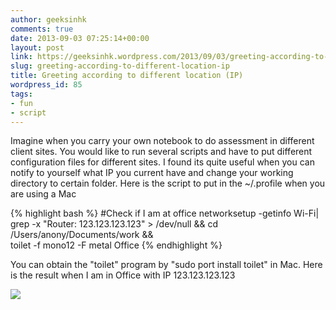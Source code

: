 ```yaml
---
author: geeksinhk
comments: true
date: 2013-09-03 07:25:14+00:00
layout: post
link: https://geeksinhk.wordpress.com/2013/09/03/greeting-according-to-different-location-ip/
slug: greeting-according-to-different-location-ip
title: Greeting according to different location (IP)
wordpress_id: 85
tags:
- fun
- script
---
```


Imagine when you carry your own notebook to do assessment in different client sites. You would like to run several scripts and have to put different configuration files for different sites. I found its quite useful when you can notify to yourself what IP you current have and change your working directory to certain folder. Here is the script to put in the ~/.profile when you are using a Mac


{% highlight bash %}
#Check if I am at office
networksetup -getinfo Wi-Fi| grep -x "Router: 123.123.123.123" > /dev/null && cd /Users/anony/Documents/work && \
toilet -f mono12 -F metal Office
{% endhighlight %}

You can obtain the "toilet" program by "sudo port install toilet" in Mac.
Here is the result when I am in Office with IP 123.123.123.123
<!--more-->

[![](http://geeksinhk.files.wordpress.com/2013/09/7cf11-screenshot2011-12-13at4-55-39pm.png?w=300)](http://4.bp.blogspot.com/-XsEL7Kcod6Y/TucU5yAOVOI/AAAAAAAAPjQ/DGeg9XPF4t8/s1600/Screen+Shot+2011-12-13+at+4.55.39+PM.png)
